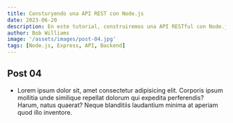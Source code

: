 ```yaml
---
title: Consturyendo una API REST con Node.js
date: 2023-06-20
description: En este tutorial, construiremos una API RESTful con Node.js
author: Bob Williams
image: '/assets/images/post-04.jpg'
tags: [Node.js, Express, API, Backend]
---
```


## Post 04

- Lorem ipsum dolor sit, amet consectetur adipisicing elit. Corporis ipsum mollitia unde similique repellat dolorum qui expedita perferendis? Harum, natus quaerat? Neque blanditiis laudantium minima at aperiam quod illo inventore.
